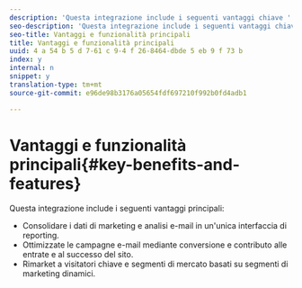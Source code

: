 ```yaml
---
description: 'Questa integrazione include i seguenti vantaggi chiave '
seo-description: 'Questa integrazione include i seguenti vantaggi chiave '
seo-title: Vantaggi e funzionalità principali
title: Vantaggi e funzionalità principali
uuid: 4 a 54 b 5 d 7-61 c 9-4 f 26-8464-dbde 5 eb 9 f 73 b
index: y
internal: n
snippet: y
translation-type: tm+mt
source-git-commit: e96de98b3176a05654fdf697210f992b0fd4adb1

---
```



# Vantaggi e funzionalità principali{#key-benefits-and-features}

Questa integrazione include i seguenti vantaggi principali:

* Consolidare i dati di marketing e analisi e-mail in un'unica interfaccia di reporting.
* Ottimizzate le campagne e-mail mediante conversione e contributo alle entrate e al successo del sito.
* Rimarket a visitatori chiave e segmenti di mercato basati su segmenti di marketing dinamici.

